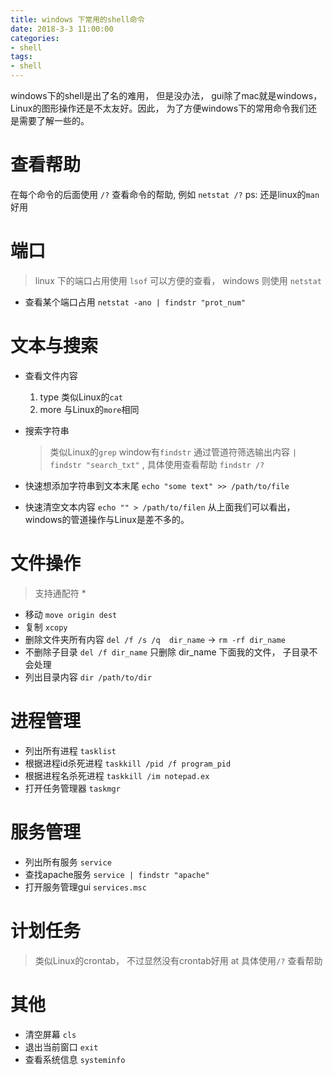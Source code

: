 ```yaml
---
title: windows 下常用的shell命令
date: 2018-3-3 11:00:00
categories:
- shell
tags:
- shell
---
```


windows下的shell是出了名的难用， 但是没办法， gui除了mac就是windows，Linux的图形操作还是不太友好。因此， 为了方便windows下的常用命令我们还是需要了解一些的。

# 查看帮助

在每个命令的后面使用 `/?` 查看命令的帮助, 例如 `netstat /?`
ps: 还是linux的`man`好用

# 端口

>linux 下的端口占用使用 `lsof` 可以方便的查看， windows 则使用 `netstat`

- 查看某个端口占用 `netstat -ano | findstr "prot_num"`

# 文本与搜索

- 查看文件内容
  1. type 类似Linux的`cat`
  2. more 与Linux的`more`相同
- 搜索字符串
  > 类似Linux的`grep` window有`findstr`
通过管道符筛选输出内容  `| findstr "search_txt"` , 具体使用查看帮助 `findstr /?`

- 快速想添加字符串到文本末尾
  `echo "some text" >> /path/to/file`
- 快速清空文本内容
  `echo "" > /path/to/filen`
  从上面我们可以看出， windows的管道操作与Linux是差不多的。

# 文件操作

> 支持通配符 *
- 移动 `move origin dest`
- 复制 `xcopy`
- 删除文件夹所有内容 `del /f /s /q  dir_name` -> `rm -rf dir_name`
- 不删除子目录 `del /f dir_name` 只删除 dir_name 下面我的文件， 子目录不会处理
- 列出目录内容 `dir /path/to/dir`

# 进程管理

- 列出所有进程 `tasklist`
- 根据进程id杀死进程 `taskkill /pid /f program_pid`
- 根据进程名杀死进程 `taskkill /im notepad.ex`
- 打开任务管理器 `taskmgr`

# 服务管理

- 列出所有服务 `service`
- 查找apache服务 `service | findstr "apache"`
- 打开服务管理gui `services.msc`

# 计划任务

> 类似Linux的crontab， 不过显然没有crontab好用
at 具体使用`/?` 查看帮助

# 其他

- 清空屏幕 `cls`
- 退出当前窗口 `exit`
- 查看系统信息 `systeminfo`
